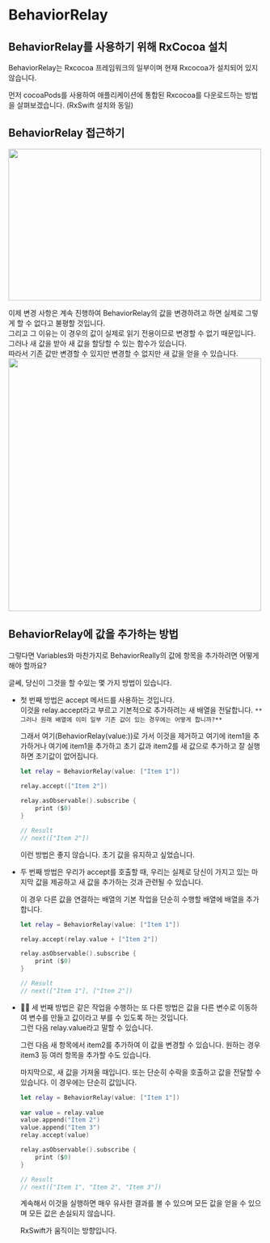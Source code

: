 # BehaviorRelay

## BehaviorRelay를 사용하기 위해 RxCocoa 설치
BehaviorRelay는 Rxcocoa 프레임워크의 일부이며 현재 Rxcocoa가 설치되어 있지 않습니다.   

먼저 cocoaPods를 사용하여 애플리케이션에 통합된 Rxcocoa를 다운로드하는 방법을 살펴보겠습니다. (RxSwift 설치와 동일)   

## BehaviorRelay 접근하기

<img src="https://user-images.githubusercontent.com/92699723/197444232-29e2dbd1-74c1-487b-b6cd-36422083d15c.png" width="500" height="300">

이제 변경 사항은 계속 진행하여 BehaviorRelay의 값을 변경하려고 하면 실제로 그렇게 할 수 없다고 불평할 것입니다.   
그리고 그 이유는 이 경우의 값이 실제로 읽기 전용이므로 변경할 수 없기 때문입니다.   
그러나 새 값을 받아 새 값을 할당할 수 있는 함수가 있습니다.   
따라서 기존 값만 변경할 수 있지만 변경할 수 없지만 새 값을 얻을 수 있습니다.   
<img src="https://user-images.githubusercontent.com/92699723/197444464-01bb897f-dcc8-42dc-93cf-0f14a82f5c10.png" width="500" height="500">   

## BehaviorRelay에 값을 추가하는 방법
그렇다면 Variables와 마찬가지로 BehaviorReally의 값에 항목을 추가하려면 어떻게 해야 할까요?

글쎄, 당신이 그것을 할 수있는 몇 가지 방법이 있습니다.

- 첫 번째 방법은 accept 메서드를 사용하는 것입니다.   
    이것을 relay.accept라고 부르고 기본적으로 추가하려는 새 배열을 전달합니다.
    `**그러나 원래 배열에 이미 일부 기존 값이 있는 경우에는 어떻게 합니까?**`

    그래서 여기(BehaviorRelay(value:))로 가서 이것을 제거하고 여기에 item1을 추가하거나 여기에 item1을 추가하고 초기 값과 item2를 새 값으로 추가하고 잘 실행하면 초기값이 없어집니다. 
    ```Swift
    let relay = BehaviorRelay(value: ["Item 1"])
        
    relay.accept(["Item 2"])
    
    relay.asObservable().subscribe {
        print ($0)
    }

    // Result
    // next(["Item 2"])
    ```
    이런 방법은 좋지 않습니다. 초기 값을 유지하고 싶었습니다.
- 두 번째 방법은 우리가 accept를 호출할 때, 
    우리는 실제로 당신이 가지고 있는 마지막 값을 제공하고 새 값을 추가하는 것과 관련될 수 있습니다.

    이 경우 다른 값을 연결하는 배열의 기본 작업을 단순히 수행할 배열에 배열을 추가합니다.
    ```Swift
    let relay = BehaviorRelay(value: ["Item 1"])
    
    relay.accept(relay.value + ["Item 2"])
    
    relay.asObservable().subscribe {
        print ($0)
    }

    // Result
    // next(["Item 1"], ["Item 2"])
    ```
- 👍🏻 세 번째 방법은 같은 작업을 수행하는 또 다른 방법은 값을 다른 변수로 이동하여 변수를 만들고 값이라고 부를 수 있도록 하는 것입니다.   
    그런 다음 relay.value라고 말할 수 있습니다.

    그런 다음 새 항목에서 item2를 추가하여 이 값을 변경할 수 있습니다. 원하는 경우 item3 등 여러 항목을 추가할 수도 있습니다.

    마지막으로, 새 값을 가져올 때입니다. 또는 단순히 수락을 호출하고 값을 전달할 수 있습니다. 이 경우에는 단순히 값입니다.

    ```Swift
    let relay = BehaviorRelay(value: ["Item 1"])
        
    var value = relay.value
    value.append("Item 2")
    value.append("Item 3")
    relay.accept(value)
    
    relay.asObservable().subscribe {
        print ($0)
    }

    // Result
    // next(["Item 1", "Item 2", "Item 3"])
    ```

    계속해서 이것을 실행하면 매우 유사한 결과를 볼 수 있으며 모든 값을 얻을 수 있으며 모든 값은 손실되지 않습니다.

    RxSwift가 움직이는 방향입니다.